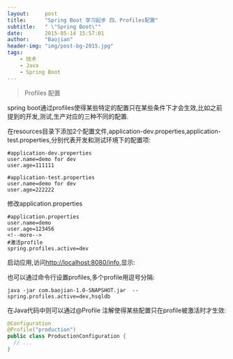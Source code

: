 ```yaml
---
layout:     post
title:      "Spring Boot 学习起步 四、Profiles配置"
subtitle:   " \"Spring Boot\""
date:       2015-05-14 15:57:01
author:     "Baojian"
header-img: "img/post-bg-2015.jpg"
tags:
    - 技术
    - Java
    - Spring Boot
---
```


> Profiles 配置

spring boot通过profiles使得某些特定的配置只在某些条件下才会生效,比如之前提到的开发,测试,生产对应的三种不同的配置.

在resources目录下添加2个配置文件,application-dev.properties,application-test.properties,分别代表开发和测试环境下的配置项:

```
#application-dev.properties
user.name=demo for dev
user.age=111111
```

```
#application-test.properties
user.name=demo for dev
user.age=222222
```
修改application.properties

```
#application.properties
user.name=demo
user.age=123456
<!--more-->
#激活profile
spring.profiles.active=dev
```

启动应用,访问[http://localhost:8080/info](http://localhost:8080/info),显示:

也可以通过命令行设置profiles,多个profile用逗号分隔:

    java -jar com.baojian-1.0-SNAPSHOT.jar  --spring.profiles.active=dev,hsqldb


在Java代码中则可以通过@Profile 注解使得某些配置只在profile被激活时才生效:

```Java
@Configuration
@Profile("production")
public class ProductionConfiguration {
  // ...
}
```
